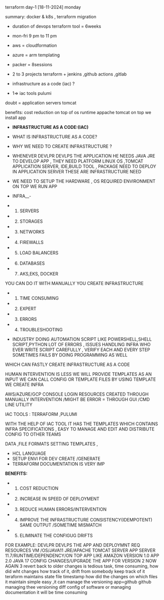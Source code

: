 terraform day-1 [18-11-2024] monday

summary:
docker & k8s , terraform migration 
* duration of devops terraform tool = 6weeks
* mon-fri 9 pm to 11 pm

* aws = cloudformation
* azure = arm templating
* packer = 8sessions
* 2 to 3 projects 
terraform + jenkins ,github actions ,gitlab


* infrastructure as a code (iac) ?

* 1=> iac tools pulumi

doubt = application servers tomcat

benefits:
cost reduction
on top of os runtime appache tomcat on top we install app


* **INFRASTRUCTURE AS A CODE:(IAC)**

* WHAT IS INFRASTRUCTURE AS A CODE?
* WHY WE NEED TO CREATE INFRASTRUCTURE ?

* WHENEVER DEVLPR DEVLPS THE APPLICATION HE NEEDS JAVA JRE TO DEVELOP APP , THEY NEED PLATFORM LINUX OS ,TOMCAT APPLICATION SERVER, IDE,BUILD TOOL , PACKAGE NEED TO DEPLOY IN APPLICATION SERVER THESE ARE INFRASTRUCTURE NEED

* WE NEED TO SETUP THE HARDWARE , OS REQUIRED ENVIRONMENT ON TOP WE RUN APP

* INFRA__-
* 1. SERVERS
* 2. STORAGES
* 3. NETWORKS
* 4. FIREWALLS
* 5. LOAD BALANCERS
* 6. DATABASES
* 7. AKS,EKS, DOCKER

YOU CAN DO IT WITH MANUALLY YOU CREATE INFRASTRUCTURE
* 1. TIME CONSUMING
* 2. EXPERT
* 3. ERRORS
* 4. TROUBLESHOOTING

* INDUSTRY DOING AUTOMATION SCRIPT LIKE POWERSHELL,SHELL   SCRIPT,PYTHON LOT OF ERRORS , ISSUES HANDLING INFRA
WHO EVER WRITE SCRIPT CAREFULLY , VERIFY EACH AND EVERY STEP
SOMETIMES FAILS BY DOING PROGRAMMING AS WELL

WHICH CAN FASTLY CREATE INFRASTRUCTURE AS A CODE

HUMAN INTERVENTION IS LESS WE WILL PROVIDE TEMPLATES AS AN INPUT WE CAN CALL CONFIG OR TEMPLATE FILES
BY USING TEMPLATE WE CREATE INFRA

AWS/AZURE/GCP
CONSOLE LOGIN RESOURCES CREATED THROUGH MANUALLY INTERVENTION /MIGHT BE ERROR = THROUGH GUI /CMD LINE UTILITY

IAC TOOLS : TERRAFORM ,PULUMI

WITH THE HELP OF IAC TOOL IT HAS THE TEMPLATES WHICH CONTAINS INFRA SPECIFICATIONS , EASY TO MANAGE AND EDIT AND DISTRIBUTE CONFIG TO OTHER TEAMS

DATA ,FILE FORMATS SETTING TEMPLATES ,
* HCL LANGUAGE
* SETUP ENVI FOR DEV CREATE /GENERATE 
* TERRAFORM DOCUMENTATION IS VERY IMP

**BENEFITS:**
* 1. COST REDUCTION
* 2. INCREASE IN SPEED OF DEPLOYMENT
* 3. REDUCE HUMAN ERRORS/INTERVENTION
* 4. IMPROVE THE INFRASTRUCTURE CONSISTENCY(IDEMPOTENT) SAME OUTPUT /SOMETIME MISMATCH
* 5. ELIMINATE THE CONFIGUG DRIFTS


FOR EXAMPLE: DEVLPR DEVLPS THE APP AND DEPLOYMNT REQ RESOURCES
VM /OS/JAVA11 JRE/APACHE TOMCAT SERVER APP SERVER 11.7/RUNTIME/DEPENDENCY/ON TOP APP LIKE AMAZON VERSION 1.0
APP 2.0
JAVA 17
CONFIG CHANGES/UPGRADE THE APP FOR VERSION 2 NOW AGAIN 3
revert back to older changes is tedious task, time consuming,
how did wht changes how track of it, 
drift from somebody keep track of it
 teraform maintains state file timestamp how did the changes on which files it maintain 
simple easy ,it can manage the versioning
app=github 
github managing thee versioning
diff config of software or managing documentation it will be time consuming

